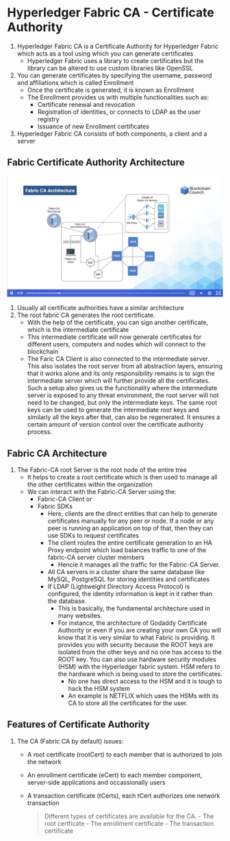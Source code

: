 # Hyperledger Fabric CA - Certificate Authority

1.  Hyperledger Fabric CA is a Certificate Authority for Hyperledger Fabric which acts as a tool using which you can generate certificates
    -  Hyperledger Fabric uses a library to create certificates but the library can be altered to use custom libraries like OpenSSL
2.  You can generate certificates by specifying the username, password and affiliations which is called Enrollment
    -   Once the certificate is generated, it is known as Enrollment
    -   The Enrollment provides us with multiple functionalities such as:
        -   Certificate renewal and revocation
        -   Registration of identities, or connects to LDAP as the user registry
        -   Issuance of new Enrollment certificates
3.  Hyperledger Fabric CA consists of both components, a client and a server

## Fabric Certificate Authority Architecture

![HLF](img/hlf-ca-architecture.png)

1.  Usually all certificate authorities have a similar architecture
2.  The root fabric CA generates the root certificate.
    -   With the help of the certificate, you can sign another certificate, which is the intermediate certificate
    -   This intermediate certificate will now generate certificates for different users, computers and nodes which will connect to the blockchain
    -   The Faric CA Client is also connected to the intermediate server. This also isolates the root server from all abstraction layers, ensuring that it works alone and its only responsibility remains is to sign the intermediate server which will further provide all the certificates. Such a setup also gives us the functionality where the intermediate server is exposed to any threat environment, the root server will not need to be changed, but only the intermediate keys. The same root keys can be used to generate the intermediate root keys and similarly all the keys after that, can also be regenerated. It ensures a certain amount of version control over the certificate authority process.

## Fabric CA Architecture
1.  The Fabric-CA root Server is the root node of the entire tree
    -   It helps to create a root certificate which is then used to manage all the other certificates within the organization
    -   We can interact with the Fabric-CA Server using the:
        -   Fabric-CA Client or
        -   Fabric SDKs
            -   Here, clients are the direct entities that can help to generate certificates manually for any peer or node. If a node or any peer is running an application on top of that, then they can use SDKs to request certificates
            -   The client routes the entire certificate generation to an HA Proxy endpoint which load balances traffic to one of the fabric-CA server cluster members
                -   Hencie it manages all the traffic for the Fabric-CA Server.
            -   All CA servers in a cluster share the same database like MySQL, PostgreSQL for storing identities and certificates
            -   If LDAP (Lightweight Directory Access Protocol) is configured, the identity information is kept in it rather than the database.
                -   This is basically, the fundamental architecture used in many websites.
                -   For instance, the architecture of Godaddy Certificate Authority or even if you are creating your own CA you will know that it is very similar to what Fabric is providing. It provides you with security because the ROOT keys are isolated from the other keys and no one has access to the ROOT key. You can also use hardware security modules (HSM) with the Hyperledger fabric system. HSM refers to the hardware which is being used to store the certificates. 
                    -   No one has direct access to the HSM and it is tough to hack the HSM system
                    -   An example is NETFLIX which uses the HSMs with its CA to store all the certificates for the user.


## Features of Certificate Authority

1.  The CA (Fabric CA by default) issues:
    -   A root certificate (rootCert) to each member that is authorized to join the network
    -   An enrollment certificate (eCert) to each member component, server-side applications and occassionally users
    -   A transaction certificate (tCerts), each tCert authorizes one network transaction
        
        >   Different types of certificates are available for the CA.
            -   The root certficate
            -   The enrollment certificate
            -   The transaction certificate
